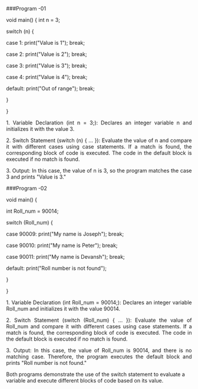 ###Program -01

void main() {
int n = 3;

switch (n) {

case 1:
print("Value is 1");
break;

case 2:
print("Value is 2");
break;

case 3:
print("Value is 3");
break;

case 4:
print("Value is 4");
break;

default:
print("Out of range");
break;

 }
 
}

<p align="justify">
1. Variable Declaration (int n = 3;):
Declares an integer variable n and initializes it with the value 3.
</p>

<p align="justify">
2. Switch Statement (switch (n) { ... }):
Evaluate the value of n and compare it with different cases using case statements. If a match is found, the corresponding block of code is executed. The code in the default block is executed if no match is found.
</p>

<p align="justify">
3. Output:
In this case, the value of n is 3, so the program matches the case 3 and prints "Value is 3."
</p>


###Program -02

void main() {

int Roll_num = 90014;

switch (Roll_num) {

case 90009:
print("My name is Joseph");
break;

case 90010:
print("My name is Peter");
break;

case 90011:
print("My name is Devansh");
break;

default:
print("Roll number is not found");

 }

}

<p align="justify">
1. Variable Declaration (int Roll_num = 90014;):
Declares an integer variable Roll_num and initializes it with the value 90014.
</p>

<p align="justify">
2. Switch Statement (switch (Roll_num) { ... }):
Evaluate the value of Roll_num and compare it with different cases using case statements. If a match is found, the corresponding block of code is executed. The code in the default block is executed if no match is found.
</p>

<p align="justify">
3. Output:
In this case, the value of Roll_num is 90014, and there is no matching case. Therefore, the program executes the default block and prints "Roll number is not found."
</p>

Both programs demonstrate the use of the switch statement to evaluate a variable and execute different blocks of code based on its value.

